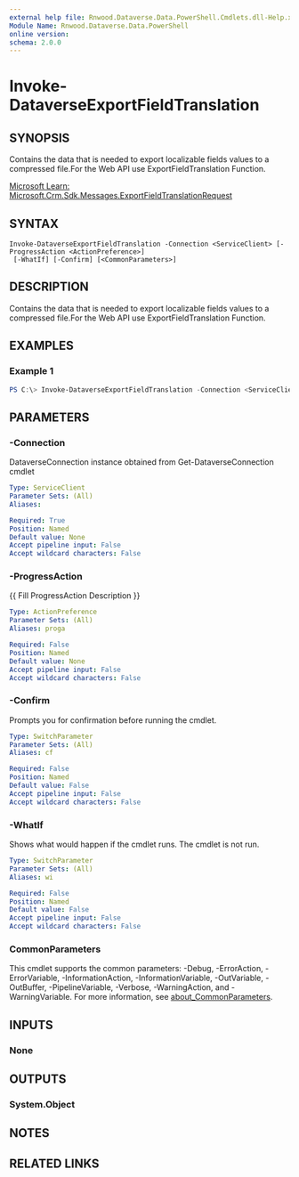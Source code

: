```yaml
---
external help file: Rnwood.Dataverse.Data.PowerShell.Cmdlets.dll-Help.xml
Module Name: Rnwood.Dataverse.Data.PowerShell
online version:
schema: 2.0.0
---
```


# Invoke-DataverseExportFieldTranslation

## SYNOPSIS
Contains the data that is needed to export localizable fields values to a compressed file.For the Web API use ExportFieldTranslation Function.

[Microsoft Learn: Microsoft.Crm.Sdk.Messages.ExportFieldTranslationRequest](https://learn.microsoft.com/dotnet/api/Microsoft.Crm.Sdk.Messages.ExportFieldTranslationRequest)

## SYNTAX

```
Invoke-DataverseExportFieldTranslation -Connection <ServiceClient> [-ProgressAction <ActionPreference>]
 [-WhatIf] [-Confirm] [<CommonParameters>]
```

## DESCRIPTION
Contains the data that is needed to export localizable fields values to a compressed file.For the Web API use ExportFieldTranslation Function.

## EXAMPLES

### Example 1
```powershell
PS C:\> Invoke-DataverseExportFieldTranslation -Connection <ServiceClient>
```

## PARAMETERS

### -Connection
DataverseConnection instance obtained from Get-DataverseConnection cmdlet

```yaml
Type: ServiceClient
Parameter Sets: (All)
Aliases:

Required: True
Position: Named
Default value: None
Accept pipeline input: False
Accept wildcard characters: False
```

### -ProgressAction
{{ Fill ProgressAction Description }}

```yaml
Type: ActionPreference
Parameter Sets: (All)
Aliases: proga

Required: False
Position: Named
Default value: None
Accept pipeline input: False
Accept wildcard characters: False
```

### -Confirm
Prompts you for confirmation before running the cmdlet.

```yaml
Type: SwitchParameter
Parameter Sets: (All)
Aliases: cf

Required: False
Position: Named
Default value: False
Accept pipeline input: False
Accept wildcard characters: False
```

### -WhatIf
Shows what would happen if the cmdlet runs. The cmdlet is not run.

```yaml
Type: SwitchParameter
Parameter Sets: (All)
Aliases: wi

Required: False
Position: Named
Default value: False
Accept pipeline input: False
Accept wildcard characters: False
```

### CommonParameters
This cmdlet supports the common parameters: -Debug, -ErrorAction, -ErrorVariable, -InformationAction, -InformationVariable, -OutVariable, -OutBuffer, -PipelineVariable, -Verbose, -WarningAction, and -WarningVariable. For more information, see [about_CommonParameters](http://go.microsoft.com/fwlink/?LinkID=113216).

## INPUTS

### None
## OUTPUTS

### System.Object
## NOTES

## RELATED LINKS

